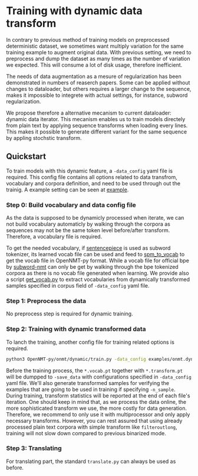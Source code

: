 # Training with dynamic data transform

In contrary to previous method of training models on preprocessed deterministic dataset, we sometimes want multiply variation for the same training example to augment original data. With previous setting, we need to preprocess and dump the dataset as many times as the number of variation we expected. This will consume a lot of disk usage, therefore inefficient.

The needs of data augmentation as a mesure of regularization has been demonstrated in numbers of reaserch papers. Some can be applied without changes to dataloader, but others requires a larger change to the sequence, makes it impossible to integrete with actual settings, for instance, subword regularization.

We propose therefore a alternative mecanism to current dataloader: dynamic data iterator. This mecanism enables us to train models directely from plain text by applying sequence transforms when loading every lines. This makes it possible to generate different variant for the same sequence by appling stochstic transform.

## Quickstart

To train models with this dynamic feature, a `-data_config` yaml file is required. This config file contains all options related to data transfrom, vocabulary and corpora definition, and need to be used through out the trainig. A example setting can be seen at [example](https://github.com/OpenNMT/OpenNMT-py/blob/master/examples/onmt.dynamic.data_config.yaml).

### Step 0: Build vocabulary and data config file

As the data is supposed to be dynamicly processed when iterate, we can not build vocabulary automaticly by walking through the corpora as sequences may not be the same token level before/after transform. Therefore, a vocabulary file is required.

To get the needed vocabulary, if [sentencepiece](https://github.com/google/sentencepiece) is used as subword tokenizer, its learned vocab file can be used and feed to [spm_to_vocab](https://github.com/OpenNMT/OpenNMT-py/blob/master/tools/spm_to_vocab.py) to get the vocab file in OpenNMT-py format. While a vocab file for official bpe by [subword-nmt](https://github.com/rsennrich/subword-nmt) can only be get by walking through the bpe tokenized corpora as there is no vocab file generated when learning. We provide also a script [get_vocab.py](https://github.com/OpenNMT/OpenNMT-py/blob/master/onmt/dynamic/get_vocab.py) to extract vocabularies from dynamically transformed samples specified in corpus field of `-data_config` yaml file.

### Step 1: Preprocess the data

No preprocess step is required for dynamic training.

### Step 2: Training with dynamic transformed data

To lanch the training, another config file for training related options is required.

```bash
python3 OpenNMT-py/onmt/dynamic/train.py -data_config examples/onmt.dynamic.data_config.yaml -config examples/onmt.train.deep8fp16.yaml
```

Before the training process, the `*.vocab.pt` together with `*.transform.pt` will be dumpped to `-save_data` with configurations specified in `-data_config` yaml file. We'll also generate transformed samples for verifying the examples that are going to be used in training if specifying `-n_sample`.
During training, transform statistics will be reported at the end of each file's iteration. One should keep in mind that, as we process the data online, the more sophisticated transform we use, the more costly for data generation. Therefore, we recommend to only use it with multiprocessor and only apply necessary transforms. However, you can rest assured that using already processed plain text corpora with simple transform like `filteroutlong`, training will not slow down compared to previous binarized mode.

### Step 3: Translating

For translating part, the standard `translate.py` can always be used as before.
